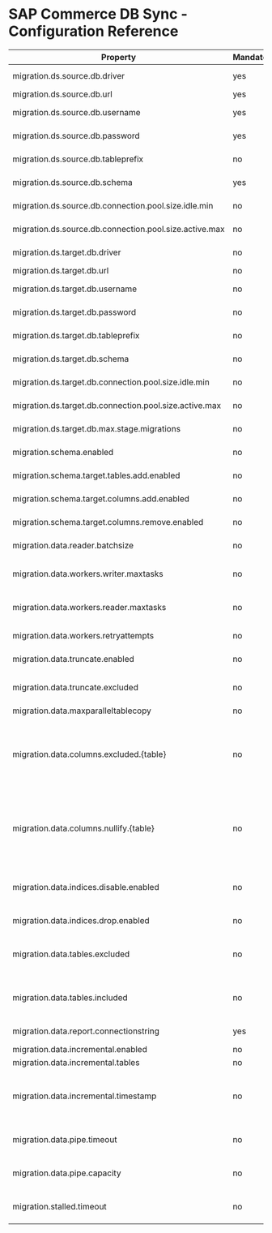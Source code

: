 # SAP Commerce DB Sync - Configuration Reference


| Property                                               | Mandatory | Default                                                                                                                                                                      | Description                                                                                              |
|--------------------------------------------------------|-----------|------------------------------------------------------------------------------------------------------------------------------------------------------------------------------|----------------------------------------------------------------------------------------------------------|
| migration.ds.source.db.driver                          | yes       |                                                                                                                                                                              | DB driver class for source connection                                                                    |
| migration.ds.source.db.url                             | yes       |                                                                                                                                                                              | DB url for source connection                                                                             |
| migration.ds.source.db.username                        | yes       |                                                                                                                                                                              | DB username for source connection                                                                        |
| migration.ds.source.db.password                        | yes       |                                                                                                                                                                              | DB password for source connection                                                                        |
| migration.ds.source.db.tableprefix                     | no        |                                                                                                                                                                              | DB table prefix for source connection                                                                    |
| migration.ds.source.db.schema                          | yes       |                                                                                                                                                                              | DB schema for source connection                                                                          |
| migration.ds.source.db.connection.pool.size.idle.min   | no        | ${db.pool.minIdle}                                                                                                                                                           | Min idle connections in source db pool                                                                   |
| migration.ds.source.db.connection.pool.size.active.max | no        | ${db.pool.maxActive}                                                                                                                                                         | Min active connections in source db pool                                                                 |
| migration.ds.target.db.driver                          | no        | ${db.driver}                                                                                                                                                                 | DB driver class for target connection                                                                    |
| migration.ds.target.db.url                             | no        | ${db.url}                                                                                                                                                                    | DB url for target connection                                                                             |
| migration.ds.target.db.username                        | no        | ${db.username}                                                                                                                                                               | DB username for target connection                                                                        |
| migration.ds.target.db.password                        | no        | ${db.password}                                                                                                                                                               | DB password for target connection                                                                        |
| migration.ds.target.db.tableprefix                     | no        | ${db.tableprefix}                                                                                                                                                            | DB table prefix for target connection                                                                    |
| migration.ds.target.db.schema                          | no        | dbo                                                                                                                                                                          | DB schema for target connection                                                                          |
| migration.ds.target.db.connection.pool.size.idle.min   | no        | ${db.pool.minIdle}                                                                                                                                                           | Min idle connections in target db pool                                                                   |
| migration.ds.target.db.connection.pool.size.active.max | no        | ${db.pool.maxActive}                                                                                                                                                         | Min active connections in target db pool                                                                 |
| migration.ds.target.db.max.stage.migrations            | no        | 5                                                                                                                                                                            | The maximum amount of staged table sets allowed.                                                         |
| migration.schema.enabled                               | no        | true                                                                                                                                                                         | Enable schema adaption features                                                                          |
| migration.schema.target.tables.add.enabled             | no        | false                                                                                                                                                                        | Allow adding missing tables to target schema                                                             |
| migration.schema.target.columns.add.enabled            | no        | true                                                                                                                                                                         | Allow adding missing columns to target table schema                                                      |
| migration.schema.target.columns.remove.enabled         | no        | true                                                                                                                                                                         | Allow removing extra columns from target table schema                                                    |
| migration.data.reader.batchsize                        | no        | 1000                                                                                                                                                                         | batch size when reading data from source table                                                           |
| migration.data.workers.writer.maxtasks                        | no        | 10                                                                                                                                                                         | maximum number of writer workers per table that can be executed in parallel                                                           |
| migration.data.workers.reader.maxtasks                        | no        | 3                                                                                                                                                                         | maximum number of reader workers per table that can be executed in parallel                                                           |
| migration.data.workers.retryattempts                       | no        | 0                                                                                                                                                                         | retry attempts if a batch (read or write) failed.                                                           |
| migration.data.truncate.enabled                        | no        | true                                                                                                                                                                         | Allow truncating the target table before writing data                                                    |
| migration.data.truncate.excluded                       | no        |                                                                                                                                                                              | If truncating enabled, exclude these tables. Comma seperated list                                        |
| migration.data.maxparalleltablecopy                    | no        | 2                                                                                                                                                                           | Tables copied in parallel                                                                    |
| migration.data.columns.excluded.{table}                | no        |                                                                                                                                                                              | Columns to be ignored when writing data to target table. The {table} value has to be replaced with the table name, the property value is a comma separated list of column names.              |
| migration.data.columns.nullify.{table}                | no        |                                                                                                                                                                              | Column values to be nullified when writing data to target table. The {table} value has to be replaced with the table name, the property value is a comma separated list of column names.              |
| migration.data.indices.disable.enabled                | no        | false                                                                                                                                                                        | Disable indices temporarily before writing data to target table and reenable them after the writing operation.                                                   |
| migration.data.indices.drop.enabled                    | no        | false                                                                                                                                                                        | Drop indices before writing data to target table.                                                        |
| migration.data.tables.excluded                         | no        | SYSTEMINIT                                                                                                                                                                   | Tables to be excluded in migration. If migration.data.tables.included is set, this property is ignored |
| migration.data.tables.included                         | no        |                                                                                                                                                                              | Tables to be included in migration. If migration.data.tables.excluded is set, this property is ignored |
| migration.data.report.connectionstring                        | yes        |  ${media.globalSettings.cloudAzureBlobStorageStrategy.connection}                                                                                      | target blob storage for the report generation |
| migration.data.incremental.enabled                       | no        |  false                                                                                     | enables the incremental mode |
| migration.data.incremental.tables                       | no        |                                                                                       | enables the incremental mode | Only these tables will be taken into account for incremental migration
| migration.data.incremental.timestamp                       | no        |                                                                                       | The timestamp in ISO-8601 local date time format. Records created or modified after this timestamp will be copied only.
| migration.data.pipe.timeout                       | no        |   7200                                                                                    | The max time the pipe can blocked if it is running full before it times out.
| migration.data.pipe.capacity                       | no        |   100                                                                                    | The maximum amount of element the pipe can handle before it starts blocking.
| migration.stalled.timeout                       | no        |   7200                                                                                    | The time after which the pipe (and hence the migration) will be marked as stalled.
